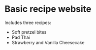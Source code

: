 # Basic recipe website

Includes three recipes:
- Soft pretzel bites
- Pad Thai
- Strawberry and Vanilla Cheesecake
